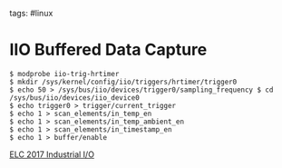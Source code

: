 tags: #linux

IIO Buffered Data Capture
=========================

    $ modprobe iio-trig-hrtimer
    $ mkdir /sys/kernel/config/iio/triggers/hrtimer/trigger0
    $ echo 50 > /sys/bus/iio/devices/trigger0/sampling_frequency $ cd /sys/bus/iio/devices/iio_device0
    $ echo trigger0 > trigger/current_trigger
    $ echo 1 > scan_elements/in_temp_en
    $ echo 1 > scan_elements/in_temp_ambient_en
    $ echo 1 > scan_elements/in_timestamp_en
    $ echo 1 > buffer/enable

[ELC 2017 Industrial I/O]

  [ELC 2017 Industrial I/O]: https://elinux.org/images/b/ba/ELC_2017_-_Industrial_IO_and_You-_Nonsense_Hacks%21.pdf
